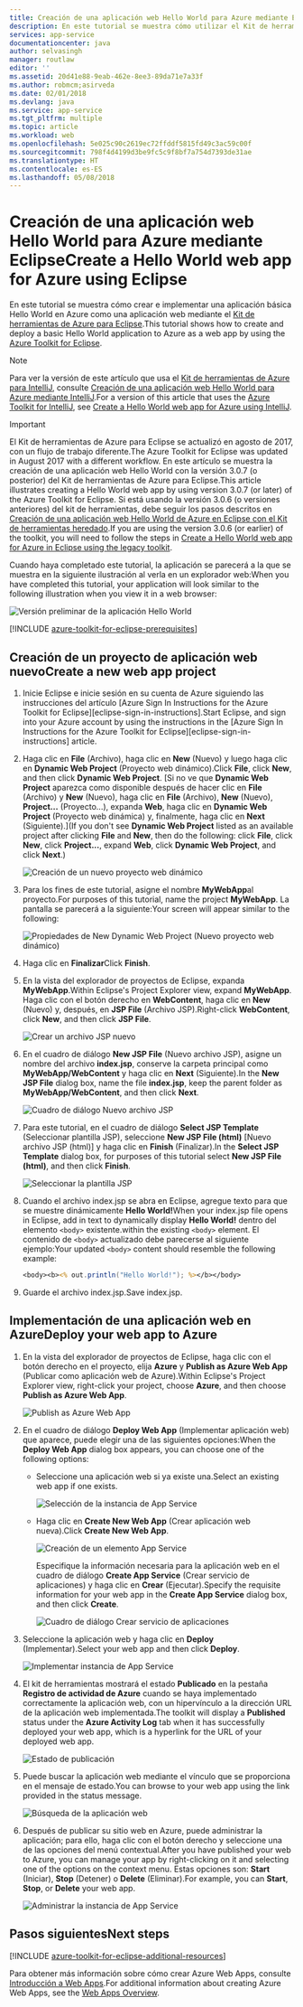 ```yaml
---
title: Creación de una aplicación web Hello World para Azure mediante Eclipse
description: En este tutorial se muestra cómo utilizar el Kit de herramientas de Azure para Eclipse para crear una aplicación web Hello World para Azure.
services: app-service
documentationcenter: java
author: selvasingh
manager: routlaw
editor: ''
ms.assetid: 20d41e88-9eab-462e-8ee3-89da71e7a33f
ms.author: robmcm;asirveda
ms.date: 02/01/2018
ms.devlang: java
ms.service: app-service
ms.tgt_pltfrm: multiple
ms.topic: article
ms.workload: web
ms.openlocfilehash: 5e025c90c2619ec72ffddf5815fd49c3ac59c00f
ms.sourcegitcommit: 798f4d4199d3be9fc5c9f8bf7a754d7393de31ae
ms.translationtype: HT
ms.contentlocale: es-ES
ms.lasthandoff: 05/08/2018
---
```

# <a name="create-a-hello-world-web-app-for-azure-using-eclipse"></a><span data-ttu-id="aca56-103">Creación de una aplicación web Hello World para Azure mediante Eclipse</span><span class="sxs-lookup"><span data-stu-id="aca56-103">Create a Hello World web app for Azure using Eclipse</span></span>

<span data-ttu-id="aca56-104">En este tutorial se muestra cómo crear e implementar una aplicación básica Hello World en Azure como una aplicación web mediante el [Kit de herramientas de Azure para Eclipse].</span><span class="sxs-lookup"><span data-stu-id="aca56-104">This tutorial shows how to create and deploy a basic Hello World application to Azure as a web app by using the [Azure Toolkit for Eclipse].</span></span>

> [!NOTE]
>
> <span data-ttu-id="aca56-105">Para ver la versión de este artículo que usa el [Kit de herramientas de Azure para IntelliJ], consulte [Creación de una aplicación web Hello World para Azure mediante IntelliJ][intellij-hello-world].</span><span class="sxs-lookup"><span data-stu-id="aca56-105">For a version of this article that uses the [Azure Toolkit for IntelliJ], see [Create a Hello World web app for Azure using IntelliJ][intellij-hello-world].</span></span>
>

> [!IMPORTANT]
> 
> <span data-ttu-id="aca56-106">El Kit de herramientas de Azure para Eclipse se actualizó en agosto de 2017, con un flujo de trabajo diferente.</span><span class="sxs-lookup"><span data-stu-id="aca56-106">The Azure Toolkit for Eclipse was updated in August 2017 with a different workflow.</span></span> <span data-ttu-id="aca56-107">En este artículo se muestra la creación de una aplicación web Hello World con la versión 3.0.7 (o posterior) del Kit de herramientas de Azure para Eclipse.</span><span class="sxs-lookup"><span data-stu-id="aca56-107">This article illustrates creating a Hello World web app by using version 3.0.7 (or later) of the Azure Toolkit for Eclipse.</span></span> <span data-ttu-id="aca56-108">Si está usando la versión 3.0.6 (o versiones anteriores) del kit de herramientas, debe seguir los pasos descritos en [Creación de una aplicación web Hello World de Azure en Eclipse con el Kit de herramientas heredado][Legacy Version].</span><span class="sxs-lookup"><span data-stu-id="aca56-108">If you are using the version 3.0.6 (or earlier) of the toolkit, you will need to follow the steps in [Create a Hello World web app for Azure in Eclipse using the legacy toolkit][Legacy Version].</span></span>
> 

<span data-ttu-id="aca56-109">Cuando haya completado este tutorial, la aplicación se parecerá a la que se muestra en la siguiente ilustración al verla en un explorador web:</span><span class="sxs-lookup"><span data-stu-id="aca56-109">When you have completed this tutorial, your application will look similar to the following illustration when you view it in a web browser:</span></span>

![Versión preliminar de la aplicación Hello World][browse-web-app]

[!INCLUDE [azure-toolkit-for-eclipse-prerequisites](../includes/azure-toolkit-for-eclipse-prerequisites.md)]

## <a name="create-a-new-web-app-project"></a><span data-ttu-id="aca56-111">Creación de un proyecto de aplicación web nuevo</span><span class="sxs-lookup"><span data-stu-id="aca56-111">Create a new web app project</span></span>

1. <span data-ttu-id="aca56-112">Inicie Eclipse e inicie sesión en su cuenta de Azure siguiendo las instrucciones del artículo [Azure Sign In Instructions for the Azure Toolkit for Eclipse][eclipse-sign-in-instructions].</span><span class="sxs-lookup"><span data-stu-id="aca56-112">Start Eclipse, and sign into your Azure account by using the instructions in the [Azure Sign In Instructions for the Azure Toolkit for Eclipse][eclipse-sign-in-instructions] article.</span></span>

1. <span data-ttu-id="aca56-113">Haga clic en **File** (Archivo), haga clic en **New** (Nuevo) y luego haga clic en **Dynamic Web Project** (Proyecto web dinámico).</span><span class="sxs-lookup"><span data-stu-id="aca56-113">Click **File**, click **New**, and then click **Dynamic Web Project**.</span></span> <span data-ttu-id="aca56-114">[Si no ve que **Dynamic Web Project** aparezca como disponible después de hacer clic en **File** (Archivo) y **New** (Nuevo), haga clic en **File** (Archivo), **New** (Nuevo), **Project...** (Proyecto...), expanda **Web**, haga clic en **Dynamic Web Project** (Proyecto web dinámica) y, finalmente, haga clic en **Next** (Siguiente).]</span><span class="sxs-lookup"><span data-stu-id="aca56-114">(If you don't see **Dynamic Web Project** listed as an available project after clicking **File** and **New**, then do the following: click **File**, click **New**, click **Project...**, expand **Web**, click **Dynamic Web Project**, and click **Next**.)</span></span>

   ![Creación de un nuevo proyecto web dinámico][file-new-dynamic-web-project]

2. <span data-ttu-id="aca56-116">Para los fines de este tutorial, asigne el nombre **MyWebApp**al proyecto.</span><span class="sxs-lookup"><span data-stu-id="aca56-116">For purposes of this tutorial, name the project **MyWebApp**.</span></span> <span data-ttu-id="aca56-117">La pantalla se parecerá a la siguiente:</span><span class="sxs-lookup"><span data-stu-id="aca56-117">Your screen will appear similar to the following:</span></span>
   
   ![Propiedades de New Dynamic Web Project (Nuevo proyecto web dinámico)][dynamic-web-project-properties]

3. <span data-ttu-id="aca56-119">Haga clic en **Finalizar**</span><span class="sxs-lookup"><span data-stu-id="aca56-119">Click **Finish**.</span></span>

4. <span data-ttu-id="aca56-120">En la vista del explorador de proyectos de Eclipse, expanda **MyWebApp**.</span><span class="sxs-lookup"><span data-stu-id="aca56-120">Within Eclipse's Project Explorer view, expand **MyWebApp**.</span></span> <span data-ttu-id="aca56-121">Haga clic con el botón derecho en **WebContent**, haga clic en **New** (Nuevo) y, después, en **JSP File** (Archivo JSP).</span><span class="sxs-lookup"><span data-stu-id="aca56-121">Right-click **WebContent**, click **New**, and then click **JSP File**.</span></span>

   ![Crear un archivo JSP nuevo][create-new-jsp-file]

5. <span data-ttu-id="aca56-123">En el cuadro de diálogo **New JSP File** (Nuevo archivo JSP), asigne un nombre del archivo **index.jsp**, conserve la carpeta principal como **MyWebApp/WebContent** y haga clic en **Next** (Siguiente).</span><span class="sxs-lookup"><span data-stu-id="aca56-123">In the **New JSP File** dialog box, name the file **index.jsp**, keep the parent folder as **MyWebApp/WebContent**, and then click **Next**.</span></span>

   ![Cuadro de diálogo Nuevo archivo JSP][new-jsp-file-dialog]

6. <span data-ttu-id="aca56-125">Para este tutorial, en el cuadro de diálogo **Select JSP Template** (Seleccionar plantilla JSP), seleccione **New JSP File (html)** [Nuevo archivo JSP (html)] y haga clic en **Finish** (Finalizar).</span><span class="sxs-lookup"><span data-stu-id="aca56-125">In the **Select JSP Template** dialog box, for purposes of this tutorial select **New JSP File (html)**, and then click **Finish**.</span></span>

   ![Seleccionar la plantilla JSP][select-jsp-template]

7. <span data-ttu-id="aca56-127">Cuando el archivo index.jsp se abra en Eclipse, agregue texto para que se muestre dinámicamente **Hello World!**</span><span class="sxs-lookup"><span data-stu-id="aca56-127">When your index.jsp file opens in Eclipse, add in text to dynamically display **Hello World!**</span></span> <span data-ttu-id="aca56-128">dentro del elemento `<body>` existente.</span><span class="sxs-lookup"><span data-stu-id="aca56-128">within the existing `<body>` element.</span></span> <span data-ttu-id="aca56-129">El contenido de `<body>` actualizado debe parecerse al siguiente ejemplo:</span><span class="sxs-lookup"><span data-stu-id="aca56-129">Your updated `<body>` content should resemble the following example:</span></span>
   
   ```jsp
   <body><b><% out.println("Hello World!"); %></b></body>
   ```

8. <span data-ttu-id="aca56-130">Guarde el archivo index.jsp.</span><span class="sxs-lookup"><span data-stu-id="aca56-130">Save index.jsp.</span></span>

## <a name="deploy-your-web-app-to-azure"></a><span data-ttu-id="aca56-131">Implementación de una aplicación web en Azure</span><span class="sxs-lookup"><span data-stu-id="aca56-131">Deploy your web app to Azure</span></span>

1. <span data-ttu-id="aca56-132">En la vista del explorador de proyectos de Eclipse, haga clic con el botón derecho en el proyecto, elija **Azure** y **Publish as Azure Web App** (Publicar como aplicación web de Azure).</span><span class="sxs-lookup"><span data-stu-id="aca56-132">Within Eclipse's Project Explorer view, right-click your project, choose **Azure**, and then choose **Publish as Azure Web App**.</span></span>
   
   ![Publish as Azure Web App][publish-as-azure-web-app]

1. <span data-ttu-id="aca56-134">En el cuadro de diálogo **Deploy Web App** (Implementar aplicación web) que aparece, puede elegir una de las siguientes opciones:</span><span class="sxs-lookup"><span data-stu-id="aca56-134">When the **Deploy Web App** dialog box appears, you can choose one of the following options:</span></span>

   * <span data-ttu-id="aca56-135">Seleccione una aplicación web si ya existe una.</span><span class="sxs-lookup"><span data-stu-id="aca56-135">Select an existing web app if one exists.</span></span>

      ![Selección de la instancia de App Service][select-app-service]

   * <span data-ttu-id="aca56-137">Haga clic en **Create New Web App** (Crear aplicación web nueva).</span><span class="sxs-lookup"><span data-stu-id="aca56-137">Click **Create New Web App**.</span></span>

      ![Creación de un elemento App Service][create-app-service]

      <span data-ttu-id="aca56-139">Especifique la información necesaria para la aplicación web en el cuadro de diálogo **Create App Service** (Crear servicio de aplicaciones) y haga clic en **Crear** (Ejecutar).</span><span class="sxs-lookup"><span data-stu-id="aca56-139">Specify the requisite information for your web app in the **Create App Service** dialog box, and then click **Create**.</span></span>

      ![Cuadro de diálogo Crear servicio de aplicaciones][create-app-service-dialog]

1. <span data-ttu-id="aca56-141">Seleccione la aplicación web y haga clic en **Deploy** (Implementar).</span><span class="sxs-lookup"><span data-stu-id="aca56-141">Select your web app and then click **Deploy**.</span></span>

   ![Implementar instancia de App Service][deploy-app-service]

1. <span data-ttu-id="aca56-143">El kit de herramientas mostrará el estado **Publicado** en la pestaña **Registro de actividad de Azure** cuando se haya implementado correctamente la aplicación web, con un hipervínculo a la dirección URL de la aplicación web implementada.</span><span class="sxs-lookup"><span data-stu-id="aca56-143">The toolkit will display a **Published** status under the **Azure Activity Log** tab when it has successfully deployed your web app, which is a hyperlink for the URL of your deployed web app.</span></span>

   ![Estado de publicación][publish-status]

1. <span data-ttu-id="aca56-145">Puede buscar la aplicación web mediante el vínculo que se proporciona en el mensaje de estado.</span><span class="sxs-lookup"><span data-stu-id="aca56-145">You can browse to your web app using the link provided in the status message.</span></span>

   ![Búsqueda de la aplicación web][browse-web-app]

1. <span data-ttu-id="aca56-147">Después de publicar su sitio web en Azure, puede administrar la aplicación; para ello, haga clic con el botón derecho y seleccione una de las opciones del menú contextual.</span><span class="sxs-lookup"><span data-stu-id="aca56-147">After you have published your web to Azure, you can manage your app by right-clicking on it and selecting one of the options on the context menu.</span></span> <span data-ttu-id="aca56-148">Estas opciones son: **Start** (Iniciar), **Stop** (Detener) o **Delete** (Eliminar).</span><span class="sxs-lookup"><span data-stu-id="aca56-148">For example, you can **Start**, **Stop**, or **Delete** your web app.</span></span>

   ![Administrar la instancia de App Service][manage-app-service]

## <a name="next-steps"></a><span data-ttu-id="aca56-150">Pasos siguientes</span><span class="sxs-lookup"><span data-stu-id="aca56-150">Next steps</span></span>

[!INCLUDE [azure-toolkit-for-eclipse-additional-resources](../includes/azure-toolkit-for-eclipse-additional-resources.md)]

<span data-ttu-id="aca56-151">Para obtener más información sobre cómo crear Azure Web Apps, consulte [Introducción a Web Apps].</span><span class="sxs-lookup"><span data-stu-id="aca56-151">For additional information about creating Azure Web Apps, see the [Web Apps Overview].</span></span>

<!-- URL List -->

[Kit de herramientas de Azure para Eclipse]: azure-toolkit-for-eclipse.md
[Azure Toolkit for Eclipse]: azure-toolkit-for-eclipse.md
[Kit de herramientas de Azure para IntelliJ]: ../intellij/azure-toolkit-for-intellij.md
[Azure Toolkit for IntelliJ]: ../intellij/azure-toolkit-for-intellij.md
[intellij-hello-world]: ../intellij/azure-toolkit-for-intellij-create-hello-world-web-app.md
[Introducción a Web Apps]: /azure/app-service/app-service-web-overview
[Web Apps Overview]: /azure/app-service/app-service-web-overview
[Apache Tomcat]: http://tomcat.apache.org/
[Jetty]: http://www.eclipse.org/jetty/
[Legacy Version]: azure-toolkit-for-eclipse-create-hello-world-web-app-legacy-version.md

<!-- IMG List -->

[browse-web-app]: ./media/azure-toolkit-for-eclipse-create-hello-world-web-app/browse-web-app.png
[file-new-dynamic-web-project]: ./media/azure-toolkit-for-eclipse-create-hello-world-web-app/file-new-dynamic-web-project.png
[dynamic-web-project-properties]: ./media/azure-toolkit-for-eclipse-create-hello-world-web-app/dynamic-web-project-properties.png
[create-new-jsp-file]: ./media/azure-toolkit-for-eclipse-create-hello-world-web-app/create-new-jsp-file.png
[new-jsp-file-dialog]: ./media/azure-toolkit-for-eclipse-create-hello-world-web-app/new-jsp-file-dialog.png
[select-jsp-template]: ./media/azure-toolkit-for-eclipse-create-hello-world-web-app/select-jsp-template.png
[publish-as-azure-web-app]: ./media/azure-toolkit-for-eclipse-create-hello-world-web-app/publish-as-azure-web-app.png
[deploy-web-app-dialog]: ./media/azure-toolkit-for-eclipse-create-hello-world-web-app/deploy-web-app-dialog.png
[select-app-service]: ./media/azure-toolkit-for-eclipse-create-hello-world-web-app/select-app-service.png
[create-app-service-dialog]: ./media/azure-toolkit-for-eclipse-create-hello-world-web-app/create-app-service-dialog.png
[publish-status]: ./media/azure-toolkit-for-eclipse-create-hello-world-web-app/publish-status.png
[create-app-service]: ./media/azure-toolkit-for-eclipse-create-hello-world-web-app/create-app-service.png
[deploy-app-service]: ./media/azure-toolkit-for-eclipse-create-hello-world-web-app/deploy-app-service.png
[manage-app-service]: ./media/azure-toolkit-for-eclipse-create-hello-world-web-app/manage-app-service.png
